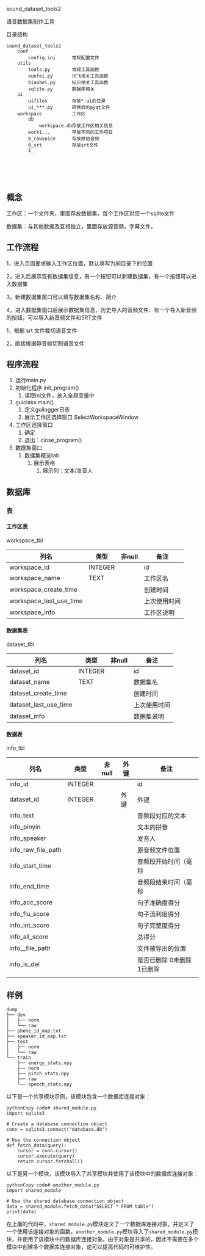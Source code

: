 sound_dataset_tools2

语音数据集制作工具



目录结构

```text
sound_dataset_tools2
	conf
		config.ini		常规配置文件
	utils
		tools.py		常规工具函数
		xunfei.py		讯飞相关工具函数
		biaobei.py		标贝相关工具函数
		sqlite.py		数据库相关
	ui
		uifiles			存放*.ui的目录
		ui_***.py		转换后的pyqt文件
	workspace			工作区
		db				
			workspace.db存放工作区相关信息
		work1...		存放不同的工作项目
		0_rawvoice		存放原始音频
		0_srt			存放srt文件
		1_
		
		
		
		


```

## 概念

工作区：一个文件夹，里面存放数据集，每个工作区对应一个sqlite文件

数据集：与其他数据及互相独立，里面存放源音频，字幕文件，

## 工作流程

1，进入页面要求输入工作区位置，默认填写为同目录下的位置

2，进入后展示现有数据集信息，有一个按钮可以新建数据集，有一个按钮可以进入数据集

3，新建数据集窗口可以填写数据集名称、简介

4，进入数据集窗口后展示数据集信息，历史导入的音频文件、有一个导入新音频的按钮，可以导入新音频文件和SRT文件



1，根据 srt 文件裁切语音文件

2，直接根据静音帧切割语音文件



## 程序流程

1. 运行main.py
2. 初始化程序 init_program()
   1. 读取ini文件，放入全局变量中
3. guiclass.main()
   1. 定义guilogger日志
   2. 展示工作区选择窗口 SelectWorkspaceWindow
4. 工作区选择窗口
   1. 确定
   2. 退出：close_program()
5. 数据集窗口
   1. 数据集概览tab
      1. 展示表格
         1. 展示列：文本/发音人







## 数据库

### 表

#### 工作区表

workspace_tbl

| 列名                    | 类型    | 非null | 备注         |
| ----------------------- | ------- | ------ | ------------ |
| workspace_id            | INTEGER |        | id           |
| workspace_name          | TEXT    |        | 工作区名     |
| workspace_create_time   |         |        | 创建时间     |
| workspace_last_use_time |         |        | 上次使用时间 |
| workspace_info          |         |        | 工作区说明   |

#### 数据集表

dataset_tbl

| 列名                  | 类型    | 非null | 备注         |
| --------------------- | ------- | ------ | ------------ |
| dataset_id            | INTEGER |        | id           |
| dataset_name          | TEXT    |        | 数据集名     |
| dataset_create_time   |         |        | 创建时间     |
| dataset_last_use_time |         |        | 上次使用时间 |
| dataset_info          |         |        | 数据集说明   |

#### 数据表

info_tbl

| 列名               | 类型    | 非null | 外键 | 备注                       |
| ------------------ | ------- | ------ | ---- | -------------------------- |
| info_id            | INTEGER |        |      | id                         |
| dataset_id         | INTEGER |        | 外键 | 外键                       |
| info_text          |         |        |      | 音频段对应的文本           |
| info_pinyin        |         |        |      | 文本的拼音                 |
| info_speaker       |         |        |      | 发音人                     |
| info_raw_file_path |         |        |      | 原音频文件位置             |
| info_start_time    |         |        |      | 音频段开始时间（毫秒       |
| info_end_time      |         |        |      | 音频段结束时间（毫秒       |
| info_acc_score     |         |        |      | 句子准确度得分             |
| info_flu_score     |         |        |      | 句子流利度得分             |
| info_int_score     |         |        |      | 句子完整度得分             |
| info_all_score     |         |        |      | 总得分                     |
| info__file_path    |         |        |      | 文件被导出的位置           |
| info_is_del        |         |        |      | 是否已删除 0未删除 1已删除 |
|                    |         |        |      |                            |



## 样例

```
dump
├── dev
│   ├── norm
│   └── raw
├── phone_id_map.txt
├── speaker_id_map.txt
├── test
│   ├── norm
│   └── raw
└── train
    ├── energy_stats.npy
    ├── norm
    ├── pitch_stats.npy
    ├── raw
    └── speech_stats.npy
```



以下是一个共享模块示例，该模块包含一个数据库连接对象：

```
pythonCopy code# shared_module.py
import sqlite3

# Create a database connection object
conn = sqlite3.connect("database.db")

# Use the connection object
def fetch_data(query):
    cursor = conn.cursor()
    cursor.execute(query)
    return cursor.fetchall()
```

以下是另一个模块，该模块导入了共享模块并使用了该模块中的数据库连接对象：

```
pythonCopy code# another_module.py
import shared_module

# Use the shared database connection object
data = shared_module.fetch_data("SELECT * FROM table")
print(data)
```

在上面的代码中，`shared_module.py`模块定义了一个数据库连接对象，并定义了一个使用该连接对象的函数。`another_module.py`模块导入了`shared_module.py`模块，并使用了该模块中的数据库连接对象。由于对象是共享的，因此不需要在多个模块中创建多个数据库连接对象，这可以提高代码的可维护性。
